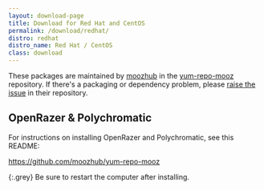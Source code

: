 ```yaml
---
layout: download-page
title: Download for Red Hat and CentOS
permalink: /download/redhat/
distro: redhat
distro_name: Red Hat / CentOS
class: download
---
```


These packages are maintained by [moozhub] in the [yum-repo-mooz] repository.
If there's a packaging or dependency problem, please [raise the issue] in their repository.

## OpenRazer & Polychromatic

For instructions on installing OpenRazer and Polychromatic, see this README:

<https://github.com/moozhub/yum-repo-mooz>

{:.grey}
Be sure to restart the computer after installing.

[moozhub]: https://github.com/moozhub
[yum-repo-mooz]: https://github.com/moozhub/yum-repo-mooz
[raise the issue]: https://github.com/moozhub/yum-repo-mooz/issues
